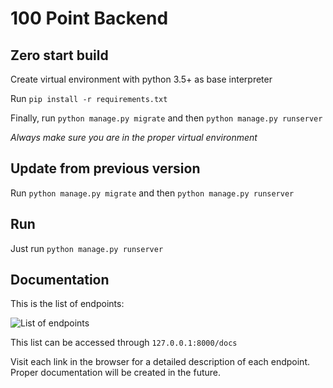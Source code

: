 # 100 Point Backend

Zero start build
--------------------------

Create virtual environment with python 3.5+ as base interpreter

Run `pip install -r requirements.txt`

Finally, run `python manage.py migrate` and then `python manage.py runserver`

_Always make sure you are in the proper virtual environment_


Update from previous version
----------------------------

Run `python manage.py migrate` and then `python manage.py runserver`

Run
---

Just run `python manage.py runserver`

Documentation
-------------

This is the list of endpoints:

![List of endpoints](http://i.imgur.com/neueKnX.png)

This list can be accessed through `127.0.0.1:8000/docs`

Visit each link in the browser for a detailed description of each endpoint. Proper documentation will be created in the future.